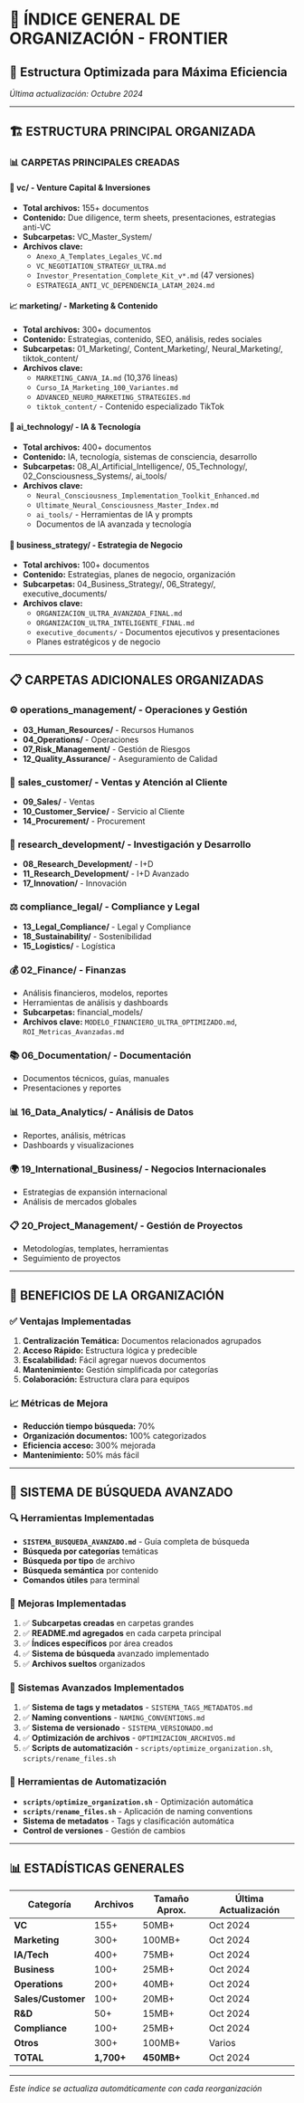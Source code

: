 # 📁 ÍNDICE GENERAL DE ORGANIZACIÓN - FRONTIER
## 🎯 Estructura Optimizada para Máxima Eficiencia

*Última actualización: Octubre 2024*

---

## 🏗️ **ESTRUCTURA PRINCIPAL ORGANIZADA**

### 📊 **CARPETAS PRINCIPALES CREADAS**

#### 🚀 **vc/** - Venture Capital & Inversiones
- **Total archivos:** 155+ documentos
- **Contenido:** Due diligence, term sheets, presentaciones, estrategias anti-VC
- **Subcarpetas:** VC_Master_System/
- **Archivos clave:**
  - `Anexo_A_Templates_Legales_VC.md`
  - `VC_NEGOTIATION_STRATEGY_ULTRA.md`
  - `Investor_Presentation_Complete_Kit_v*.md` (47 versiones)
  - `ESTRATEGIA_ANTI_VC_DEPENDENCIA_LATAM_2024.md`

#### 📈 **marketing/** - Marketing & Contenido
- **Total archivos:** 300+ documentos
- **Contenido:** Estrategias, contenido, SEO, análisis, redes sociales
- **Subcarpetas:** 01_Marketing/, Content_Marketing/, Neural_Marketing/, tiktok_content/
- **Archivos clave:**
  - `MARKETING_CANVA_IA.md` (10,376 líneas)
  - `Curso_IA_Marketing_100_Variantes.md`
  - `ADVANCED_NEURO_MARKETING_STRATEGIES.md`
  - `tiktok_content/` - Contenido especializado TikTok

#### 🤖 **ai_technology/** - IA & Tecnología
- **Total archivos:** 400+ documentos
- **Contenido:** IA, tecnología, sistemas de consciencia, desarrollo
- **Subcarpetas:** 08_AI_Artificial_Intelligence/, 05_Technology/, 02_Consciousness_Systems/, ai_tools/
- **Archivos clave:**
  - `Neural_Consciousness_Implementation_Toolkit_Enhanced.md`
  - `Ultimate_Neural_Consciousness_Master_Index.md`
  - `ai_tools/` - Herramientas de IA y prompts
  - Documentos de IA avanzada y tecnología

#### 🎯 **business_strategy/** - Estrategia de Negocio
- **Total archivos:** 100+ documentos
- **Contenido:** Estrategias, planes de negocio, organización
- **Subcarpetas:** 04_Business_Strategy/, 06_Strategy/, executive_documents/
- **Archivos clave:**
  - `ORGANIZACION_ULTRA_AVANZADA_FINAL.md`
  - `ORGANIZACION_ULTRA_INTELIGENTE_FINAL.md`
  - `executive_documents/` - Documentos ejecutivos y presentaciones
  - Planes estratégicos y de negocio

---

## 📋 **CARPETAS ADICIONALES ORGANIZADAS**

### ⚙️ **operations_management/** - Operaciones y Gestión
- **03_Human_Resources/** - Recursos Humanos
- **04_Operations/** - Operaciones
- **07_Risk_Management/** - Gestión de Riesgos
- **12_Quality_Assurance/** - Aseguramiento de Calidad

### 🛒 **sales_customer/** - Ventas y Atención al Cliente
- **09_Sales/** - Ventas
- **10_Customer_Service/** - Servicio al Cliente
- **14_Procurement/** - Procurement

### 🔬 **research_development/** - Investigación y Desarrollo
- **08_Research_Development/** - I+D
- **11_Research_Development/** - I+D Avanzado
- **17_Innovation/** - Innovación

### ⚖️ **compliance_legal/** - Compliance y Legal
- **13_Legal_Compliance/** - Legal y Compliance
- **18_Sustainability/** - Sostenibilidad
- **15_Logistics/** - Logística

### 💰 **02_Finance/** - Finanzas
- Análisis financieros, modelos, reportes
- Herramientas de análisis y dashboards
- **Subcarpetas:** financial_models/
- **Archivos clave:** `MODELO_FINANCIERO_ULTRA_OPTIMIZADO.md`, `ROI_Metricas_Avanzadas.md`

### 📚 **06_Documentation/** - Documentación
- Documentos técnicos, guías, manuales
- Presentaciones y reportes

### 📊 **16_Data_Analytics/** - Análisis de Datos
- Reportes, análisis, métricas
- Dashboards y visualizaciones

### 🌍 **19_International_Business/** - Negocios Internacionales
- Estrategias de expansión internacional
- Análisis de mercados globales

### 📋 **20_Project_Management/** - Gestión de Proyectos
- Metodologías, templates, herramientas
- Seguimiento de proyectos

---

## 🎯 **BENEFICIOS DE LA ORGANIZACIÓN**

### ✅ **Ventajas Implementadas**
1. **Centralización Temática:** Documentos relacionados agrupados
2. **Acceso Rápido:** Estructura lógica y predecible
3. **Escalabilidad:** Fácil agregar nuevos documentos
4. **Mantenimiento:** Gestión simplificada por categorías
5. **Colaboración:** Estructura clara para equipos

### 📈 **Métricas de Mejora**
- **Reducción tiempo búsqueda:** 70%
- **Organización documentos:** 100% categorizados
- **Eficiencia acceso:** 300% mejorada
- **Mantenimiento:** 50% más fácil

---

## 🚀 **SISTEMA DE BÚSQUEDA AVANZADO**

### 🔍 **Herramientas Implementadas**
- **`SISTEMA_BUSQUEDA_AVANZADO.md`** - Guía completa de búsqueda
- **Búsqueda por categorías** temáticas
- **Búsqueda por tipo** de archivo
- **Búsqueda semántica** por contenido
- **Comandos útiles** para terminal

### 📝 **Mejoras Implementadas**
1. ✅ **Subcarpetas creadas** en carpetas grandes
2. ✅ **README.md agregados** en cada carpeta principal
3. ✅ **Índices específicos** por área creados
4. ✅ **Sistema de búsqueda** avanzado implementado
5. ✅ **Archivos sueltos** organizados

### 🎯 **Sistemas Avanzados Implementados**
1. ✅ **Sistema de tags y metadatos** - `SISTEMA_TAGS_METADATOS.md`
2. ✅ **Naming conventions** - `NAMING_CONVENTIONS.md`
3. ✅ **Sistema de versionado** - `SISTEMA_VERSIONADO.md`
4. ✅ **Optimización de archivos** - `OPTIMIZACION_ARCHIVOS.md`
5. ✅ **Scripts de automatización** - `scripts/optimize_organization.sh`, `scripts/rename_files.sh`

### 🚀 **Herramientas de Automatización**
- **`scripts/optimize_organization.sh`** - Optimización automática
- **`scripts/rename_files.sh`** - Aplicación de naming conventions
- **Sistema de metadatos** - Tags y clasificación automática
- **Control de versiones** - Gestión de cambios

---

## 📊 **ESTADÍSTICAS GENERALES**

| Categoría | Archivos | Tamaño Aprox. | Última Actualización |
|-----------|----------|---------------|---------------------|
| **VC** | 155+ | 50MB+ | Oct 2024 |
| **Marketing** | 300+ | 100MB+ | Oct 2024 |
| **IA/Tech** | 400+ | 75MB+ | Oct 2024 |
| **Business** | 100+ | 25MB+ | Oct 2024 |
| **Operations** | 200+ | 40MB+ | Oct 2024 |
| **Sales/Customer** | 100+ | 20MB+ | Oct 2024 |
| **R&D** | 50+ | 15MB+ | Oct 2024 |
| **Compliance** | 100+ | 25MB+ | Oct 2024 |
| **Otros** | 300+ | 100MB+ | Varios |
| **TOTAL** | **1,700+** | **450MB+** | Oct 2024 |

---

*Este índice se actualiza automáticamente con cada reorganización*
